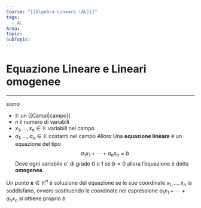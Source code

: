 ```yaml
---
Course: "[[Algebra Lineare (AL)]]"
tags:
  - AL
Area: 
topic: 
SubTopic:
---
```

# Equazione Lineare e Lineari omogenee
---
_siano_
- $\mathbb{K}$ un [[Campi|campo]]
- $n$ il numero di variabili
- $x_1,\dots,x_n \in \mathbb{K}$ variabili nel campo
- $a_1,\dots,a_n \in \mathbb{K}$ costanti nel campo
_Allora_ Una __equazione lineare__ è un equazione del tipo 
$$a_1x_1 + \cdots+a_nx_n=b$$
Dove ogni variabile e' di grado $0$ o $1$ 
se $b=0$ allora l’equazione è detta __omogenea__.


Un punto $\boldsymbol{x} \in \mathbb{K}^n$ è soluzione del equazione se le sue coordinate $x_1,\dots,x_n$ la soddisfano, ovvero sostituendo le coordinate nel espressione $a_1x_1+\cdots+a_nx_n$ si ottiene proprio $b$
